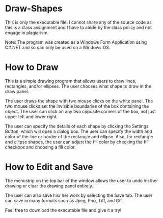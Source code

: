 # Draw-Shapes
This is only the executable file. I cannot share any of the source code as this is a class assignment and I have to abide by the class policy and not engage in plagiarism.  

Note: The program was created as a Windows Form Application using C#.NET and so can only be used on a Windows OS.

# How to Draw  
This is a simple drawing program that allows users to draw lines, rectangles, and/or ellipses. The user chooses what shape to draw in the draw panel.  

The user draws the shape with two mouse clicks on the white panel. The two mouse clicks set the invisible boundaries of the box containing the object. The user can click on any two opposite corners of the box, not just upper left and lower right.  

The user can specify the details of each shape by clicking the Settings Button, which will open a dialog box. The user can specify the width and color of the line or border of the rectangle and ellipse. Also, for rectangle and ellipse shapes, the user can adjust the fill color by checking the fill checkbox and choosing a fill color.


# How to Edit and Save
The menustrip on the top bar of the window allows the user to undo his/her drawing or clear the drawing panel entirely.  

The user can also save his/ her work by selecting the Save tab. The user can save in many formats such as Jpeg, Png, Tiff, and Gif.  

Feel free to download the executable file and give it a try!  
